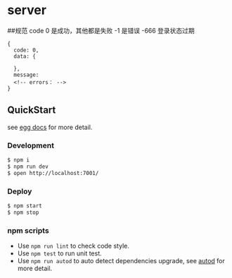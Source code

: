 # server

##规范
code 0 是成功，其他都是失败
-1 是错误
-666 登录状态过期
```
{
  code: 0,
  data: {

  },
  message:
  <!-- errors： -->
}
```



## QuickStart

<!-- add docs here for user -->

see [egg docs][egg] for more detail.

### Development

```bash
$ npm i
$ npm run dev
$ open http://localhost:7001/
```

### Deploy

```bash
$ npm start
$ npm stop
```

### npm scripts

- Use `npm run lint` to check code style.
- Use `npm test` to run unit test.
- Use `npm run autod` to auto detect dependencies upgrade, see [autod](https://www.npmjs.com/package/autod) for more detail.


[egg]: https://eggjs.org